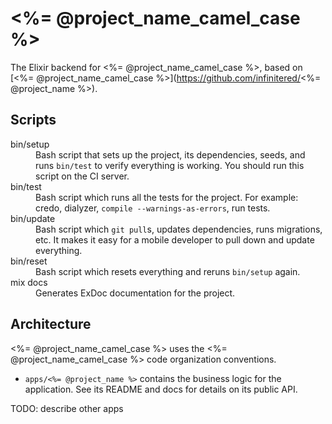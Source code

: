 # <%= @project_name_camel_case %>

The Elixir backend for <%= @project_name_camel_case %>, based on 
[<%= @project_name_camel_case %>](https://github.com/infinitered/<%= @project_name %>).

## Scripts

<dl>
  <dt>bin/setup</dt>
  <dd>
    Bash script that sets up the project, its dependencies, seeds, and runs 
    <code>bin/test</code> to verify everything is working. You should run this 
    script on the CI server.
  </dd>
  <dt>bin/test</dt>
  <dd>
    Bash script which runs all the tests for the project. For example: credo,
    dialyzer, <code>compile --warnings-as-errors</code>, run tests.
  </dd>
  <dt>bin/update</dt>
  <dd>
    Bash script which <code>git pull</code>s, updates dependencies, runs 
    migrations, etc. It makes it easy for a mobile developer to pull down and 
    update everything.
  </dd>
  <dt>bin/reset</dt>
  <dd>
    Bash script which resets everything and reruns <code>bin/setup</code> 
    again.
  </dd>
  <dt>mix docs</dt>
  <dd>
    Generates ExDoc documentation for the project.
  </dd>
</dl>

## Architecture

<%= @project_name_camel_case %> uses the <%= @project_name_camel_case %> code organization conventions.

- `apps/<%= @project_name %>` contains the business logic for the application.
  See its README and docs for details on its public API.

TODO: describe other apps
